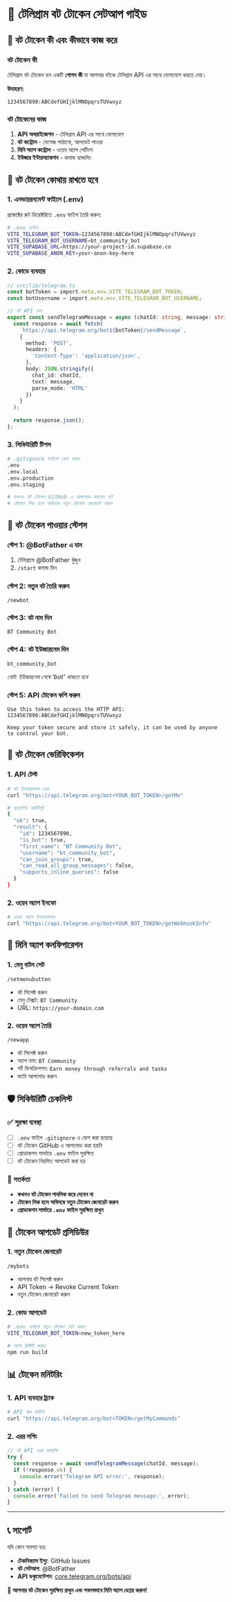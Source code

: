 # 🔐 টেলিগ্রাম বট টোকেন সেটআপ গাইড

## 🤖 **বট টোকেন কী এবং কীভাবে কাজ করে**

### **বট টোকেন কী**
টেলিগ্রাম বট টোকেন হল একটি **গোপন কী** যা আপনার বটকে টেলিগ্রাম API এর সাথে যোগাযোগ করতে দেয়।

**উদাহরণ:**
```
1234567890:ABCdefGHIjklMNOpqrsTUVwxyz
```

### **বট টোকেনের কাজ**
1. **API অথরাইজেশন** - টেলিগ্রাম API এর সাথে যোগাযোগ
2. **বট কন্ট্রোল** - মেসেজ পাঠানো, আপডেট পাওয়া
3. **মিনি অ্যাপ কন্ট্রোল** - ওয়েব অ্যাপ সেটিংস
4. **ইউজার ইন্টারঅ্যাকশন** - কমান্ড হ্যান্ডলিং

## 📍 **বট টোকেন কোথায় রাখতে হবে**

### **1. এনভায়রনমেন্ট ফাইলে (.env)**

প্রজেক্টের রুট ডিরেক্টরিতে `.env` ফাইল তৈরি করুন:

```bash
# .env ফাইল
VITE_TELEGRAM_BOT_TOKEN=1234567890:ABCdefGHIjklMNOpqrsTUVwxyz
VITE_TELEGRAM_BOT_USERNAME=bt_community_bot
VITE_SUPABASE_URL=https://your-project-id.supabase.co
VITE_SUPABASE_ANON_KEY=your-anon-key-here
```

### **2. কোডে ব্যবহার**

```typescript
// src/lib/telegram.ts
const botToken = import.meta.env.VITE_TELEGRAM_BOT_TOKEN;
const botUsername = import.meta.env.VITE_TELEGRAM_BOT_USERNAME;

// বট API কল
export const sendTelegramMessage = async (chatId: string, message: string) => {
  const response = await fetch(
    `https://api.telegram.org/bot${botToken}/sendMessage`,
    {
      method: 'POST',
      headers: {
        'Content-Type': 'application/json',
      },
      body: JSON.stringify({
        chat_id: chatId,
        text: message,
        parse_mode: 'HTML'
      })
    }
  );
  
  return response.json();
};
```

### **3. সিকিউরিটি টিপস**

```bash
# .gitignore ফাইলে যোগ করুন
.env
.env.local
.env.production
.env.staging

# কখনও বট টোকেন GitHub এ আপলোড করবেন না!
# টোকেন লিক হলে অবিলম্বে নতুন টোকেন জেনারেট করুন
```

## 🚀 **বট টোকেন পাওয়ার স্টেপস**

### **স্টেপ 1: @BotFather এ যান**
1. টেলিগ্রামে @BotFather খুঁজুন
2. `/start` কমান্ড দিন

### **স্টেপ 2: নতুন বট তৈরি করুন**
```
/newbot
```

### **স্টেপ 3: বট নাম দিন**
```
BT Community Bot
```

### **স্টেপ 4: বট ইউজারনেম দিন**
```
bt_community_bot
```
*নোট: ইউজারনেম শেষে 'bot' থাকতে হবে*

### **স্টেপ 5: API টোকেন কপি করুন**
```
Use this token to access the HTTP API:
1234567890:ABCdefGHIjklMNOpqrsTUVwxyz

Keep your token secure and store it safely, it can be used by anyone to control your bot.
```

## 🔧 **বট টোকেন ভেরিফিকেশন**

### **1. API টেস্ট**
```bash
# বট ইনফরমেশন চেক
curl "https://api.telegram.org/bot<YOUR_BOT_TOKEN>/getMe"

# প্রত্যাশিত আউটপুট
{
  "ok": true,
  "result": {
    "id": 1234567890,
    "is_bot": true,
    "first_name": "BT Community Bot",
    "username": "bt_community_bot",
    "can_join_groups": true,
    "can_read_all_group_messages": false,
    "supports_inline_queries": false
  }
}
```

### **2. ওয়েব অ্যাপ ইনফো**
```bash
# ওয়েব অ্যাপ ইনফরমেশন
curl "https://api.telegram.org/bot<YOUR_BOT_TOKEN>/getWebhookInfo"
```

## 📱 **মিনি অ্যাপ কনফিগারেশন**

### **1. মেনু বাটন সেট**
```
/setmenubutton
```
- বট সিলেক্ট করুন
- মেনু টেক্সট: `BT Community`
- URL: `https://your-domain.com`

### **2. ওয়েব অ্যাপ তৈরি**
```
/newapp
```
- বট সিলেক্ট করুন
- অ্যাপ নাম: `BT Community`
- শর্ট ডিসক্রিপশন: `Earn money through referrals and tasks`
- ফটো আপলোড করুন

## 🛡️ **সিকিউরিটি চেকলিস্ট**

### **✅ সুরক্ষা ব্যবস্থা**
- [ ] `.env` ফাইল `.gitignore` এ যোগ করা হয়েছে
- [ ] বট টোকেন GitHub এ আপলোড করা হয়নি
- [ ] প্রোডাকশন সার্ভারে `.env` ফাইল সুরক্ষিত
- [ ] বট টোকেন নিয়মিত আপডেট করা হয়

### **🚨 সতর্কতা**
- **কখনও বট টোকেন পাবলিক করে দেবেন না**
- **টোকেন লিক হলে অবিলম্বে নতুন টোকেন জেনারেট করুন**
- **প্রোডাকশন সার্ভারে `.env` ফাইল সুরক্ষিত রাখুন**

## 🔄 **টোকেন আপডেট প্রসিডিউর**

### **1. নতুন টোকেন জেনারেট**
```
/mybots
```
- আপনার বট সিলেক্ট করুন
- API Token → Revoke Current Token
- নতুন টোকেন জেনারেট করুন

### **2. কোড আপডেট**
```bash
# .env ফাইলে নতুন টোকেন সেট করুন
VITE_TELEGRAM_BOT_TOKEN=new_token_here

# অ্যাপ রিস্টার্ট করুন
npm run build
```

## 📊 **টোকেন মনিটরিং**

### **1. API ব্যবহার ট্র্যাক**
```bash
# API কল কাউন্ট
curl "https://api.telegram.org/bot<TOKEN>/getMyCommands"
```

### **2. এরর লগিং**
```typescript
// বট API এরর হ্যান্ডলিং
try {
  const response = await sendTelegramMessage(chatId, message);
  if (!response.ok) {
    console.error('Telegram API error:', response);
  }
} catch (error) {
  console.error('Failed to send Telegram message:', error);
}
```

---

## 📞 **সাপোর্ট**

যদি কোন সমস্যা হয়:
- **টেকনিক্যাল ইস্যু**: GitHub Issues
- **বট সেটআপ**: @BotFather
- **API ডকুমেন্টেশন**: [core.telegram.org/bots/api](https://core.telegram.org/bots/api)

**🔐 আপনার বট টোকেন সুরক্ষিত রাখুন এবং সফলভাবে মিনি অ্যাপ ডেপ্লয় করুন!** 